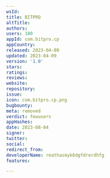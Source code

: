 ```yaml
---
wsId: 
title: BITPRO
altTitle: 
authors: 
users: 100
appId: com.bitpro.cp
appCountry: 
released: 2023-04-09
updated: 2023-04-09
version: '1.0'
stars: 
ratings: 
reviews: 
website: 
repository: 
issue: 
icon: com.bitpro.cp.png
bugbounty: 
meta: removed
verdict: fewusers
appHashes: 
date: 2023-08-04
signer: 
twitter: 
social: 
redirect_from: 
developerName: reathasmyk6dgfdrerdhfg
features: 

---
```


